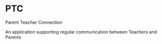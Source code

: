PTC
===

Parent Teacher Connection

An application supporting regular communication between Teachers and Parents
